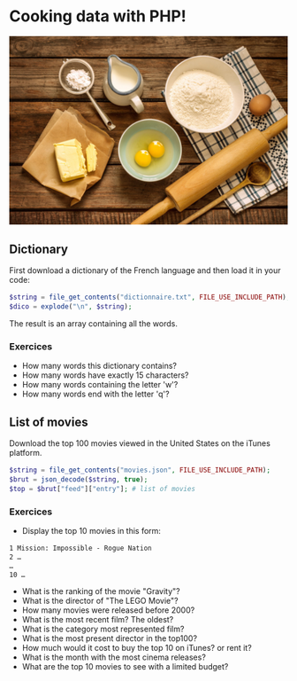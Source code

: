 # Cooking data with PHP!

![Cooking time](cooking-time.jpg)

## Dictionary

First download a dictionary of the French language and then load it in your code:

```php
$string = file_get_contents("dictionnaire.txt", FILE_USE_INCLUDE_PATH);
$dico = explode("\n", $string);
```

The result is an array containing all the words.

### Exercices

* How many words this dictionary contains?
* How many words have exactly 15 characters?
* How many words containing the letter 'w'?
* How many words end with the letter 'q'?


## List of movies

Download the top 100 movies viewed in the United States on the iTunes platform.

```php
$string = file_get_contents("movies.json", FILE_USE_INCLUDE_PATH);
$brut = json_decode($string, true);
$top = $brut["feed"]["entry"]; # list of movies
```

### Exercices

* Display the top 10 movies in this form:

```
1 Mission: Impossible - Rogue Nation
2 …
…
10 …
```

* What is the ranking of the movie "Gravity"?
* What is the director of "The LEGO Movie"?
* How many movies were released before 2000?
* What is the most recent film? The oldest?
* What is the category most represented film?
* What is the most present director in the top100?
* How much would it cost to buy the top 10 on iTunes? or rent it?
* What is the month with the most cinema releases?
* What are the top 10 movies to see with a limited budget?
